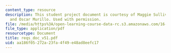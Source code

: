 ```yaml
---
content_type: resource
description: This student project document is courtesy of Maggie Sullivan, Leah Soffer,
  and Oscar Murillo. Used with permission.
file: /media/https%3A/open-learning-course-data-rc.s3.amazonaws.com/16-83x-space-systems-engineering-spring-2002-spring-2003/aa186f05272a23fa4f49e48ad8eefc17_reqs_doc_v51.pdf
file_type: application/pdf
resourcetype: Document
title: reqs_doc_v51.pdf
uid: aa186f05-272a-23fa-4f49-e48ad8eefc17
---
```

